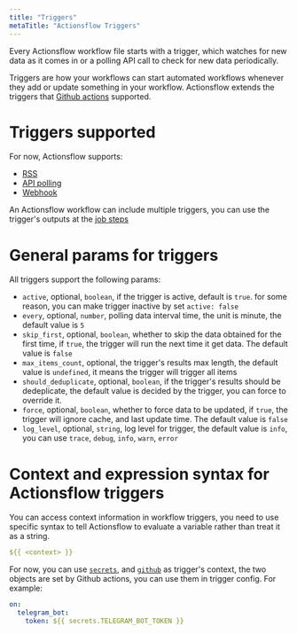 ```yaml
---
title: "Triggers"
metaTitle: "Actionsflow Triggers"
---
```


Every Actionsflow workflow file starts with a trigger, which watches for new data as it comes in or a polling API call to check for new data periodically.

Triggers are how your workflows can start automated workflows whenever they add or update something in your workflow. Actionsflow extends the triggers that [Github actions](https://docs.github.com/en/actions/reference/events-that-trigger-workflows) supported.

# Triggers supported

For now, Actionsflow supports:

- [RSS](/docs/triggers/0-rss.md)
- [API polling](/docs/triggers/1-poll.md)
- [Webhook](/docs/triggers/2-webhook.md)

An Actionsflow workflow can include multiple triggers, you can use the trigger's outputs at the [job steps](/docs/steps.md)

# General params for triggers

All triggers support the following params:

- `active`, optional, `boolean`, if the trigger is active, default is `true`. for some reason, you can make trigger inactive by set `active: false`
- `every`, optional, `number`, polling data interval time, the unit is minute, the default value is `5`
- `skip_first`, optional, `boolean`, whether to skip the data obtained for the first time, if `true`, the trigger will run the next time it get data. The default value is `false`
- `max_items_count`, optional, the trigger's results max length, the default value is `undefined`, it means the trigger will trigger all items
- `should_deduplicate`, optional, `boolean`, if the trigger's results should be dedeplicate, the default value is decided by the trigger, you can force to override it.
- `force`, optional, `boolean`, whether to force data to be updated, if `true`, the trigger will ignore cache, and last update time. The default value is `false`
- `log_level`, optional, `string`, log level for trigger, the default value is `info`, you can use `trace`, `debug`, `info`, `warn`, `error`

# Context and expression syntax for Actionsflow triggers

You can access context information in workflow triggers, you need to use specific syntax to tell Actionsflow to evaluate a variable rather than treat it as a string.

```yaml
${{ <context> }}
```

For now, you can use [`secrets`](https://docs.github.com/en/actions/configuring-and-managing-workflows/creating-and-storing-encrypted-secrets), and [`github`](https://docs.github.com/en/actions/reference/context-and-expression-syntax-for-github-actions#github-context) as trigger's context, the two objects are set by Github actions, you can use them in trigger config. For example:

```yaml
on:
  telegram_bot:
    token: ${{ secrets.TELEGRAM_BOT_TOKEN }}
```
